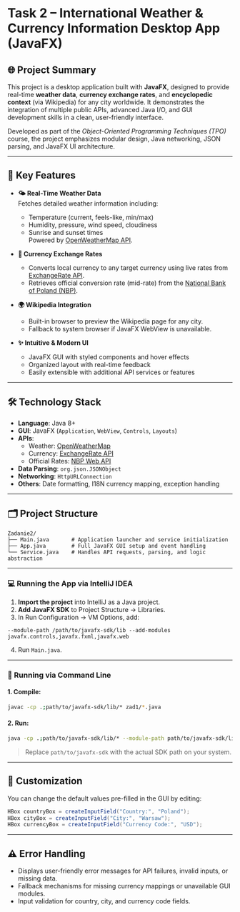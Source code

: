 # Task 2 – International Weather & Currency Information Desktop App (JavaFX)

## 🌐 Project Summary

This project is a desktop application built with **JavaFX**, designed to provide real-time **weather data**, **currency exchange rates**, and **encyclopedic context** (via Wikipedia) for any city worldwide. It demonstrates the integration of multiple public APIs, advanced Java I/O, and GUI development skills in a clean, user-friendly interface.

Developed as part of the _Object-Oriented Programming Techniques (TPO)_ course, the project emphasizes modular design, Java networking, JSON parsing, and JavaFX UI architecture.

---

## 🎯 Key Features

- **🌤️ Real-Time Weather Data**  
  Fetches detailed weather information including:
  - Temperature (current, feels-like, min/max)
  - Humidity, pressure, wind speed, cloudiness
  - Sunrise and sunset times  
  Powered by [OpenWeatherMap API](https://openweathermap.org/).

- **💱 Currency Exchange Rates**
  - Converts local currency to any target currency using live rates from [ExchangeRate API](https://open.er-api.com/).
  - Retrieves official conversion rate (mid-rate) from the [National Bank of Poland (NBP)](https://api.nbp.pl/).

- **🌍 Wikipedia Integration**
  - Built-in browser to preview the Wikipedia page for any city.
  - Fallback to system browser if JavaFX WebView is unavailable.

- **✨ Intuitive & Modern UI**
  - JavaFX GUI with styled components and hover effects
  - Organized layout with real-time feedback
  - Easily extensible with additional API services or features

---

## 🛠 Technology Stack

- **Language**: Java 8+
- **GUI**: JavaFX (`Application`, `WebView`, `Controls`, `Layouts`)
- **APIs**:
  - Weather: [OpenWeatherMap](https://openweathermap.org/)
  - Currency: [ExchangeRate API](https://open.er-api.com/)
  - Official Rates: [NBP Web API](https://api.nbp.pl/)
- **Data Parsing**: `org.json.JSONObject`
- **Networking**: `HttpURLConnection`
- **Others**: Date formatting, I18N currency mapping, exception handling

---

## 🗂️ Project Structure

```
Zadanie2/
├── Main.java       # Application launcher and service initialization
├── App.java        # Full JavaFX GUI setup and event handling
└── Service.java    # Handles API requests, parsing, and logic abstraction
```

---

### 💻 Running the App via IntelliJ IDEA

1. **Import the project** into IntelliJ as a Java project.
2. **Add JavaFX SDK** to Project Structure → Libraries.
3. In Run Configuration → VM Options, add:

```
--module-path /path/to/javafx-sdk/lib --add-modules javafx.controls,javafx.fxml,javafx.web
```

4. Run `Main.java`.

---

### 🧪 Running via Command Line

#### 1. Compile:

```bash
javac -cp .;path/to/javafx-sdk/lib/* zad1/*.java
```

#### 2. Run:

```bash
java -cp .;path/to/javafx-sdk/lib/* --module-path path/to/javafx-sdk/lib --add-modules javafx.controls,javafx.fxml,javafx.web zad1.Main
```

> Replace `path/to/javafx-sdk` with the actual SDK path on your system.

---

## 🔧 Customization

You can change the default values pre-filled in the GUI by editing:

```java
HBox countryBox = createInputField("Country:", "Poland");
HBox cityBox = createInputField("City:", "Warsaw");
HBox currencyBox = createInputField("Currency Code:", "USD");
```

---

## ⚠️ Error Handling

- Displays user-friendly error messages for API failures, invalid inputs, or missing data.
- Fallback mechanisms for missing currency mappings or unavailable GUI modules.
- Input validation for country, city, and currency code fields.
